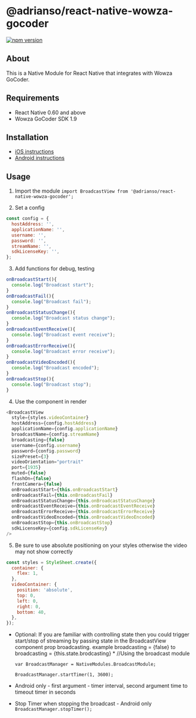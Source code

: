 # @adrianso/react-native-wowza-gocoder

[![npm version](https://badge.fury.io/js/%40adrianso%2Freact-native-wowza-gocoder.svg)](https://badge.fury.io/js/%40adrianso%2Freact-native-wowza-gocoder)

## About

This is a Native Module for React Native that integrates with Wowza GoCoder.

## Requirements

- React Native 0.60 and above
- Wowza GoCoder SDK 1.9

## Installation

- [iOS instructions](./docs/INSTALL-iOS.md)
- [Android instructions](./docs/INSTALL-android.md)

## Usage

1. Import the module
   `import BroadcastView from '@adrianso/react-native-wowza-gocoder';`

2. Set a config

```javascript
const config = {
  hostAddress: '',
  applicationName: '',
  username: '',
  password: '',
  streamName: '',
  sdkLicenseKey: '',
};
```

3. Add functions for debug, testing

```javascript
onBroadcastStart(){
  console.log("Broadcast start");
}
onBroadcastFail(){
  console.log("Broadcast fail");
}
onBroadcastStatusChange(){
  console.log("Broadcast status change");
}
onBroadcastEventReceive(){
  console.log("Broadcast event receive");
}
onBroadcastErrorReceive(){
  console.log("Broadcast error receive");
}
onBroadcastVideoEncoded(){
  console.log("Broadcast encoded");
}
onBroadcastStop(){
  console.log("Broadcast stop");
}
```

4. Use the component in render

```javascript
<BroadcastView
  style={styles.videoContainer}
  hostAddress={config.hostAddress}
  applicationName={config.applicationName}
  broadcastName={config.streamName}
  broadcasting={false}
  username={config.username}
  password={config.password}
  sizePreset={3}
  videoOrientation="portrait"
  port={1935}
  muted={false}
  flashOn={false}
  frontCamera={false}
  onBroadcastStart={this.onBroadcastStart}
  onBroadcastFail={this.onBroadcastFail}
  onBroadcastStatusChange={this.onBroadcastStatusChange}
  onBroadcastEventReceive={this.onBroadcastEventReceive}
  onBroadcastErrorReceive={this.onBroadcastErrorReceive}
  onBroadcastVideoEncoded={this.onBroadcastVideoEncoded}
  onBroadcastStop={this.onBroadcastStop}
  sdkLicenseKey={config.sdkLicenseKey}
/>
```

5. Be sure to use absolute positioning on your styles otherwise the video may not show correctly

```javascript
const styles = StyleSheet.create({
  container: {
    flex: 1,
  },
  videoContainer: {
    position: 'absolute',
    top: 0,
    left: 0,
    right: 0,
    bottom: 40,
  },
});
```

- Optional: If you are familiar with controlling state then you could trigger start/stop of streaming by passing state in the BroadcastView component prop broadcasting. example broadcasting = {false} to broadcasting = {this.state.brodcasting} \*
  //Using the broadcast module

  `var BroadcastManager = NativeModules.BroadcastModule;`

  `BroadcastManager.startTimer(1, 3600);`

- Android only - first argument - timer interval, second argument time to timeout timer in seconds

- Stop Timer when stopping the broadcast - Android only  
   `BroadcastManager.stopTimer();`
